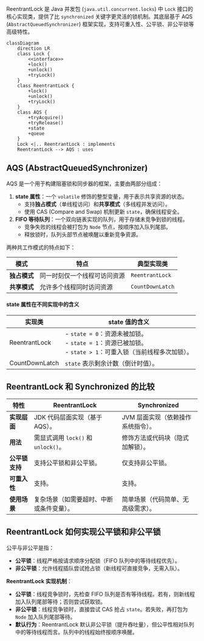 ReentrantLock 是 Java 并发包 (`java.util.concurrent.locks`) 中 `Lock` 接口的核心实现类，提供了比 `synchronized` 关键字更灵活的锁机制。其底层基于 AQS (`AbstractQueuedSynchronizer`) 框架实现，支持可重入性、公平锁、非公平锁等高级特性。

```mermaid
classDiagram
	direction LR
    class Lock {
        <<interface>>
        +lock()
        +unlock()
        +tryLock()
    }
    class ReentrantLock {
        +lock()
        +unlock()
        +tryLock()
    }
    class AQS {
        +tryAcquire()
        +tryRelease()
        +state
        +queue
    }
    Lock <|.. ReentrantLock : implements
    ReentrantLock --> AQS : uses
```

## AQS (AbstractQueuedSynchronizer)

AQS 是一个用于构建阻塞锁和同步器的框架，主要由两部分组成：

1. **state 属性**：一个 `volatile` 修饰的整型变量，用于表示共享资源的状态。
	- 支持**独占模式**（单线程访问）和**共享模式**（多线程并发访问）。
	- 使用 CAS (Compare and Swap) 机制更新 `state`，确保线程安全。
2. **FIFO 等待队列**：一个双向链表实现的队列，用于存储未竞争到锁的线程。
	- 竞争失败的线程会被打包为 `Node` 节点，按顺序加入队列尾部。
	- 释放锁时，队列头部节点被唤醒以重新竞争资源。

两种共工作模式的特点如下：

| 模式       | 特点             | 典型实现类            |
| -------- | -------------- | ---------------- |
| **独占模式** | 同一时刻仅一个线程可访问资源 | `ReentrantLock`  |
| **共享模式** | 允许多个线程同时访问资源   | `CountDownLatch` |

#### state 属性在不同实现中的含义

| 实现类            | state 值的含义                                                                      |
| -------------- | ------------------------------------------------------------------------------- |
| ReentrantLock  | - `state = 0`：资源未被加锁。<br>- `state = 1`：资源已被加锁。<br>- `state > 1`：可重入锁（当前线程多次加锁）。 |
| CountDownLatch | `state` 表示剩余计数（倒计时值）。                                                           |

## ReentrantLock 和 Synchronized 的比较

| 特性        | ReentrantLock                | Synchronized        |
| --------- | ---------------------------- | ------------------- |
| **实现层面**  | JDK 代码层面实现（基于 AQS）。          | JVM 层面实现（依赖操作系统指令）。 |
| **用法**    | 需显式调用 `lock()` 和 `unlock()`。 | 修饰方法或代码块（隐式加解锁）。    |
| **公平锁支持** | 支持公平锁和非公平锁。                  | 仅支持非公平锁。            |
| **可重入性**  | 支持。                          | 支持。                 |
| **使用场景**  | 复杂场景（如需要超时、中断或条件变量）。         | 简单场景（代码简单、无高级需求）。   |

## ReentrantLock 如何实现公平锁和非公平锁

公平与非公平是指：

- **公平锁**：线程严格按请求顺序分配锁（FIFO 队列中的等待线程优先）。
- **非公平锁**：允许线程插队尝试抢占锁（新线程可直接竞争，无需入队）。

**ReentrantLock 实现机制**：
- **公平锁**：线程竞争锁时，先检查 FIFO 队列是否有等待线程。若有，则新线程加入队列尾部等待；否则尝试获取锁。
- **非公平锁**：线程竞争锁时，直接尝试 CAS 抢占 `state`。若失败，再打包为 `Node` 加入队列尾部等待。
- **默认行为**：ReentrantLock 默认非公平锁（提升吞吐量），但公平性相对队列中的等待线程而言。队列中的线程始终按顺序唤醒。